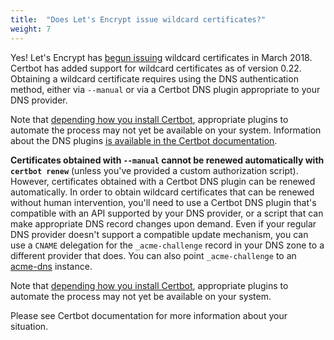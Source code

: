 ```yaml
---
title:  "Does Let's Encrypt issue wildcard certificates?"
weight: 7
---
```


Yes! Let's Encrypt has [begun issuing](https://community.letsencrypt.org/t/acme-v2-and-wildcard-certificate-support-is-live/55579) wildcard certificates in March 2018. Certbot has added support for wildcard certificates as of version 0.22. Obtaining a wildcard certificate requires using the DNS authentication method, either via `--manual` or via a Certbot DNS plugin appropriate to your DNS provider.

Note that [depending how you install Certbot](https://community.letsencrypt.org/t/getting-wildcard-certificates-with-certbot/56285), appropriate plugins to automate the process may not yet be available on your system. Information about the DNS plugins [is available in the Certbot documentation](https://certbot.eff.org/docs/using.html#dns-plugins).

**Certificates obtained with `--manual` cannot be renewed automatically with `certbot renew`** (unless you've provided a custom authorization script). However, certificates obtained with a Certbot DNS plugin can be renewed automatically. In order to obtain wildcard certificates that can be renewed without human intervention, you'll need to use a Certbot DNS plugin that's compatible with an API supported by your DNS provider, or a script that can make appropriate DNS record changes upon demand. Even if your regular DNS provider doesn't support a compatible update mechanism, you can use a `CNAME` delegation for the `_acme-challenge` record in your DNS zone to a different provider that does. You can also point `_acme-challenge` to an [acme-dns](https://github.com/joohoi/acme-dns) instance. 

Note that [depending how you install Certbot](https://community.letsencrypt.org/t/getting-wildcard-certificates-with-certbot/56285), appropriate plugins to automate the process may not yet be available on your system.

Please see Certbot documentation for more information about your situation.
